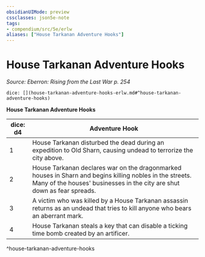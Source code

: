 ```yaml
---
obsidianUIMode: preview
cssclasses: json5e-note
tags:
- compendium/src/5e/erlw
aliases: ["House Tarkanan Adventure Hooks"]
---
```

# House Tarkanan Adventure Hooks
*Source: Eberron: Rising from the Last War p. 254* 

`dice: [](house-tarkanan-adventure-hooks-erlw.md#^house-tarkanan-adventure-hooks)`

**House Tarkanan Adventure Hooks**

| dice: d4 | Adventure Hook |
|----------|----------------|
| 1 | House Tarkanan disturbed the dead during an expedition to Old Sharn, causing undead to terrorize the city above. |
| 2 | House Tarkanan declares war on the dragonmarked houses in Sharn and begins killing nobles in the streets. Many of the houses' businesses in the city are shut down as fear spreads. |
| 3 | A victim who was killed by a House Tarkanan assassin returns as an undead that tries to kill anyone who bears an aberrant mark. |
| 4 | House Tarkanan steals a key that can disable a ticking time bomb created by an artificer. |
^house-tarkanan-adventure-hooks